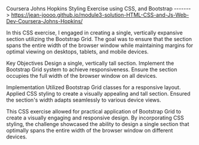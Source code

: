 Coursera Johns Hopkins Styling Exercise using CSS, and Bootstrap -------> https://jean-joooo.github.io/module3-solution-HTML-CSS-and-Js-Web-Dev-Coursera-Johns-Hopkins/

In this CSS exercise, I engaged in creating a single, vertically expansive section utilizing the Bootstrap Grid. The goal was to ensure that the section spans the entire width of the browser window while maintaining margins for optimal viewing on desktops, tablets, and mobile devices.

Key Objectives
Design a single, vertically tall section.
Implement the Bootstrap Grid system to achieve responsiveness.
Ensure the section occupies the full width of the browser window on all devices.

Implementation
Utilized Bootstrap Grid classes for a responsive layout.
Applied CSS styling to create a visually appealing and tall section.
Ensured the section's width adapts seamlessly to various device views.

This CSS exercise allowed for practical application of Bootstrap Grid to create a visually engaging and responsive design. By incorporating CSS styling, the challenge showcased the ability to design a single section that optimally spans the entire width of the browser window on different devices. 
